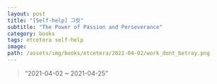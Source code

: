 ```yaml
---
layout: post
title: "[Self-help] 그릿"
subtitle: "The Power of Passion and Perseverance"
category: books
tags: etcetera self-help
image:
path: /assets/img/books/etcetera/2021-04-02/work_dont_betray.png
---
```


> “2021-04-02 ~ 2021-04-25”